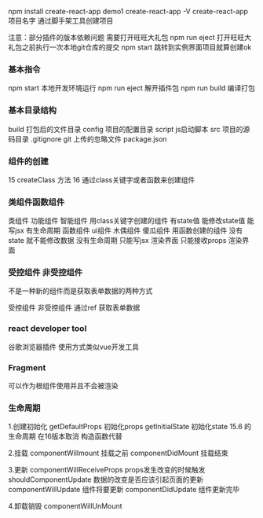 npm install create-react-app demo1
create-react-app -V
create-react-app 项目名字 通过脚手架工具创建项目

注意：部分插件的版本依赖问题 需要打开旺旺大礼包
npm run eject
打开旺旺大礼包之前执行一次本地git仓库的提交
npm start 跳转到实例界面项目就算创建ok

### 基本指令
npm start 本地开发环境运行
npm run eject 解开插件包
npm run build 编译打包

### 基本目录结构
build 打包后的文件目录
config 项目的配置目录
script js启动脚本
src 项目的源码目录
.gitignore git 上传的忽略文件
package.json

### 组件的创建
15 createClass 方法
16 通过class关键字或者函数来创建组件

### 类组件函数组件
类组件  功能组件 智能组件
    用class关键字创建的组件
    有state值 能修改state值
    能写jsx
    有生命周期
函数组件 ui组件 木偶组件 傻瓜组件
    用函数创建的组件
    没有state 就不能修改数据
    没有生命周期
    只能写jsx  渲染界面
    只能接收props 渲染界面

### 受控组件 非受控组件
不是一种新的组件而是获取表单数据的两种方式

受控组件
非受控组件 通过ref 获取表单数据

### react developer tool
谷歌浏览器插件 使用方式类似vue开发工具

### Fragment
可以作为根组件使用并且不会被渲染

### 生命周期

1.创建初始化
getDefaultProps 初始化props
getInitialState 初始化state
15.6 的生命周期 在16版本取消 构造函数代替

2.挂载
componentWillmount 挂载之前
componentDidMount 挂载结束

3.更新
componentWillReceiveProps props发生改变的时候触发
shouldComponentUpdate 数据的改变是否应该引起页面的更新
componentWillUpdate 组件将要更新
componentDidUpdate 组件更新完毕

4.卸载销毁
componentWillUnMount




